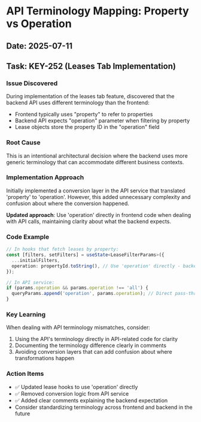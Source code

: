 # API Terminology Mapping: Property vs Operation

## Date: 2025-07-11
## Task: KEY-252 (Leases Tab Implementation)

### Issue Discovered
During implementation of the leases tab feature, discovered that the backend API uses different terminology than the frontend:
- Frontend typically uses "property" to refer to properties
- Backend API expects "operation" parameter when filtering by property
- Lease objects store the property ID in the "operation" field

### Root Cause
This is an intentional architectural decision where the backend uses more generic terminology that can accommodate different business contexts.

### Implementation Approach
Initially implemented a conversion layer in the API service that translated 'property' to 'operation'. However, this added unnecessary complexity and confusion about where the conversion happened.

**Updated approach**: Use 'operation' directly in frontend code when dealing with API calls, maintaining clarity about what the backend expects.

### Code Example
```typescript
// In hooks that fetch leases by property:
const [filters, setFilters] = useState<LeaseFilterParams>({
  ...initialFilters,
  operation: propertyId.toString(), // Use 'operation' directly - backend expectation
});

// In API service:
if (params.operation && params.operation !== 'all') {
  queryParams.append('operation', params.operation); // Direct pass-through, no conversion
}
```

### Key Learning
When dealing with API terminology mismatches, consider:
1. Using the API's terminology directly in API-related code for clarity
2. Documenting the terminology difference clearly in comments
3. Avoiding conversion layers that can add confusion about where transformations happen

### Action Items
- ✅ Updated lease hooks to use 'operation' directly
- ✅ Removed conversion logic from API service
- ✅ Added clear comments explaining the backend expectation
- Consider standardizing terminology across frontend and backend in the future 
